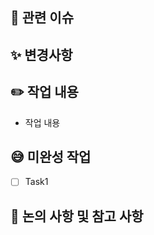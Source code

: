 ## 🚨 관련 이슈

[//]: # "작성하실 때는 '#이슈 번호'를 남겨주시면 자동으로 링크가 생성됩니다."

## ✨ 변경사항

[//]: # "어떤 변경사항이 있었나요? 체크해주세요 !"

## ✏️ 작업 내용

[//]: # "작업 내용을 작성해주세요. 스크린샷을 첨부해주셔도 좋습니다."

- 작업 내용

## 😅 미완성 작업

[//]: # "없다면 N/A"

- [ ] Task1

## 📢 논의 사항 및 참고 사항

[//]: # "리뷰어가 알면 좋은 내용을 작성해주세요."
